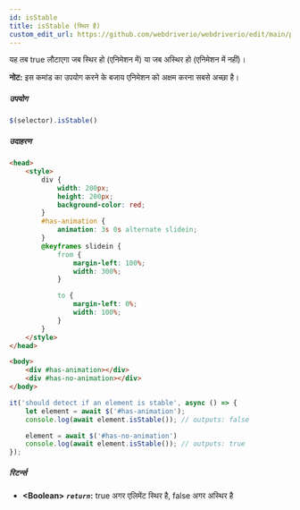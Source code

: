 ```yaml
---
id: isStable
title: isStable (स्थिर है)
custom_edit_url: https://github.com/webdriverio/webdriverio/edit/main/packages/webdriverio/src/commands/element/isStable.ts
---
```


यह तब true लौटाएगा जब स्थिर हो (एनिमेशन में) या जब अस्थिर हो (एनिमेशन में नहीं)।

__नोट:__ इस कमांड का उपयोग करने के बजाय एनिमेशन को अक्षम करना सबसे अच्छा है।

##### उपयोग

```js
$(selector).isStable()
```

##### उदाहरण

```html title="index.html"
<head>
    <style>
        div {
            width: 200px;
            height: 200px;
            background-color: red;
        }
        #has-animation {
            animation: 3s 0s alternate slidein;
        }
        @keyframes slidein {
            from {
                margin-left: 100%;
                width: 300%;
            }

            to {
                margin-left: 0%;
                width: 100%;
            }
        }
    </style>
</head>

<body>
    <div #has-animation></div>
    <div #has-no-animation></div>
</body>

```

```js title="isStable.js"
it('should detect if an element is stable', async () => {
    let element = await $('#has-animation');
    console.log(await element.isStable()); // outputs: false

    element = await $('#has-no-animation')
    console.log(await element.isStable()); // outputs: true
});
```

##### रिटर्न्स

- **&lt;Boolean&gt;**
            **<code><var>return</var></code>:**  true अगर एलिमेंट स्थिर है, false अगर अस्थिर है    